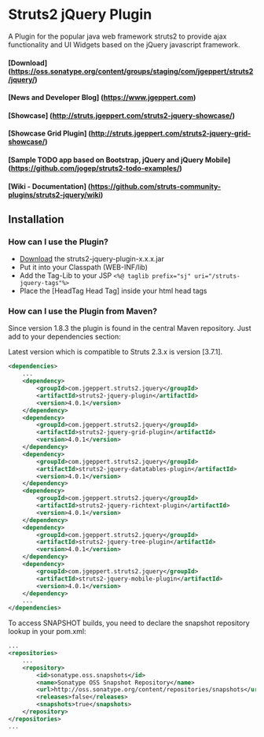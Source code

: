# Struts2 jQuery Plugin

A Plugin for the popular java web framework struts2 to provide ajax functionality and UI Widgets based on the jQuery javascript framework.

#### [Download] (https://oss.sonatype.org/content/groups/staging/com/jgeppert/struts2/jquery/)
#### [News and Developer Blog] (https://www.jgeppert.com)
#### [Showcase] (http://struts.jgeppert.com/struts2-jquery-showcase/)
#### [Showcase Grid Plugin] (http://struts.jgeppert.com/struts2-jquery-grid-showcase/)
#### [Sample TODO app based on Bootstrap, jQuery and jQuery Mobile] (https://github.com/jogep/struts2-todo-examples/)
#### [Wiki - Documentation] (https://github.com/struts-community-plugins/struts2-jquery/wiki)

## Installation

### How can I use the Plugin?

  * [Download](https://oss.sonatype.org/content/groups/staging/com/jgeppert/struts2/jquery/) the struts2-jquery-plugin-x.x.x.jar
  * Put it into your Classpath (WEB-INF/lib)
  * Add the Tag-Lib to your JSP `<%@ taglib prefix="sj" uri="/struts-jquery-tags"%>`
  * Place the [HeadTag Head Tag] inside your html head tags

### How can I use the Plugin from Maven?

Since version 1.8.3 the plugin is found in the central Maven repository. Just add to your dependencies section:

Latest version which is compatible to Struts 2.3.x is version [3.7.1].

```xml
<dependencies>
    ...
    <dependency>
        <groupId>com.jgeppert.struts2.jquery</groupId>
        <artifactId>struts2-jquery-plugin</artifactId>
        <version>4.0.1</version>
    </dependency>
    <dependency>
        <groupId>com.jgeppert.struts2.jquery</groupId>
        <artifactId>struts2-jquery-grid-plugin</artifactId>
        <version>4.0.1</version>
    </dependency>
    <dependency>
        <groupId>com.jgeppert.struts2.jquery</groupId>
        <artifactId>struts2-jquery-datatables-plugin</artifactId>
        <version>4.0.1</version>
    </dependency>
    <dependency>
        <groupId>com.jgeppert.struts2.jquery</groupId>
        <artifactId>struts2-jquery-richtext-plugin</artifactId>
        <version>4.0.1</version>
    </dependency>
    <dependency>
        <groupId>com.jgeppert.struts2.jquery</groupId>
        <artifactId>struts2-jquery-tree-plugin</artifactId>
        <version>4.0.1</version>
    </dependency>
    <dependency>
        <groupId>com.jgeppert.struts2.jquery</groupId>
        <artifactId>struts2-jquery-mobile-plugin</artifactId>
        <version>4.0.1</version>
    </dependency>
    ...
</dependencies>
```

To access SNAPSHOT builds, you need to declare the snapshot repository lookup in your pom.xml:

```xml
...
<repositories>
    ...
    <repository>
        <id>sonatype.oss.snapshots</id>
        <name>Sonatype OSS Snapshot Repository</name>
        <url>http://oss.sonatype.org/content/repositories/snapshots</url>
        <releases>false</releases>
        <snapshots>true</snapshots>
    </repository>
</repositories>
...
```

